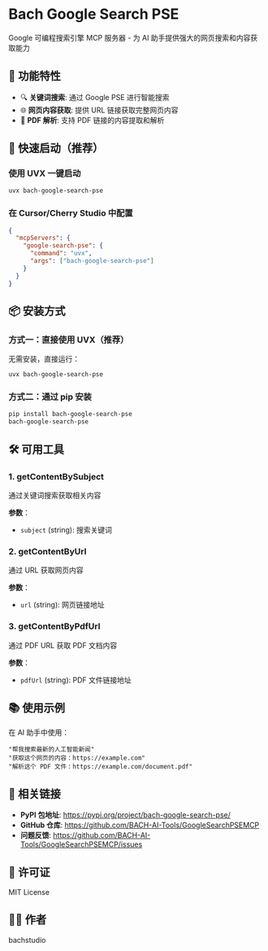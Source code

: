 # Bach Google Search PSE

Google 可编程搜索引擎 MCP 服务器 - 为 AI 助手提供强大的网页搜索和内容获取能力

## 🌟 功能特性

- 🔍 **关键词搜索**: 通过 Google PSE 进行智能搜索
- 🌐 **网页内容获取**: 提供 URL 链接获取完整网页内容
- 📄 **PDF 解析**: 支持 PDF 链接的内容提取和解析

## 🚀 快速启动（推荐）

### 使用 UVX 一键启动

```bash
uvx bach-google-search-pse
```

### 在 Cursor/Cherry Studio 中配置

```json
{
  "mcpServers": {
    "google-search-pse": {
      "command": "uvx",
      "args": ["bach-google-search-pse"]
    }
  }
}
```

## 📦 安装方式

### 方式一：直接使用 UVX（推荐）

无需安装，直接运行：

```bash
uvx bach-google-search-pse
```

### 方式二：通过 pip 安装

```bash
pip install bach-google-search-pse
bach-google-search-pse
```

## 🛠️ 可用工具

### 1. getContentBySubject

通过关键词搜索获取相关内容

**参数**：

- `subject` (string): 搜索关键词

### 2. getContentByUrl

通过 URL 获取网页内容

**参数**：

- `url` (string): 网页链接地址

### 3. getContentByPdfUrl

通过 PDF URL 获取 PDF 文档内容

**参数**：

- `pdfUrl` (string): PDF 文件链接地址

## 📚 使用示例

在 AI 助手中使用：

```
"帮我搜索最新的人工智能新闻"
"获取这个网页的内容：https://example.com"
"解析这个 PDF 文件：https://example.com/document.pdf"
```

## 🔗 相关链接

- **PyPI 包地址**: https://pypi.org/project/bach-google-search-pse/
- **GitHub 仓库**: https://github.com/BACH-AI-Tools/GoogleSearchPSEMCP
- **问题反馈**: https://github.com/BACH-AI-Tools/GoogleSearchPSEMCP/issues

## 📄 许可证

MIT License

## 👨‍💻 作者

bachstudio

